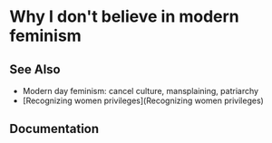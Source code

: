 # Why I don't believe in modern feminism

## See Also

- Modern day feminism: cancel culture, mansplaining, patriarchy
- [Recognizing women privileges](Recognizing women privileges)

## Documentation
